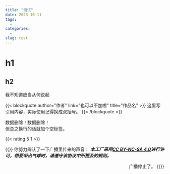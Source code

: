 ```yaml
---
title: "测试"
date: 2023-10-11
tags:
  - 
categories: 
  - 
slug: test
---
```



# h1

## h2
我不知道应当从何说起

{{< blockquote author="作者" link="也可以不加啦" title="作品名" >}}
这里写引用内容，实际使用记得换成双括号。
{{< /blockquote >}}

<span class="shady">数据删除！数据删除！<br/>但总之换行的话就加个空标签。</span>

{{< rating 5 1 >}}

{{<card>}}
你努力辨认了一下广播里传来的声音：
***本工厂采用[CC BY-NC-SA 4.0](https://creativecommons.org/licenses/by-nc-sa/4.0/deed.zh-hans)进行许可，想要带出气球时，请遵守该协议中所提及的规则。***
<div style="text-align: right;">
广播停止了。
{{</card>}}

